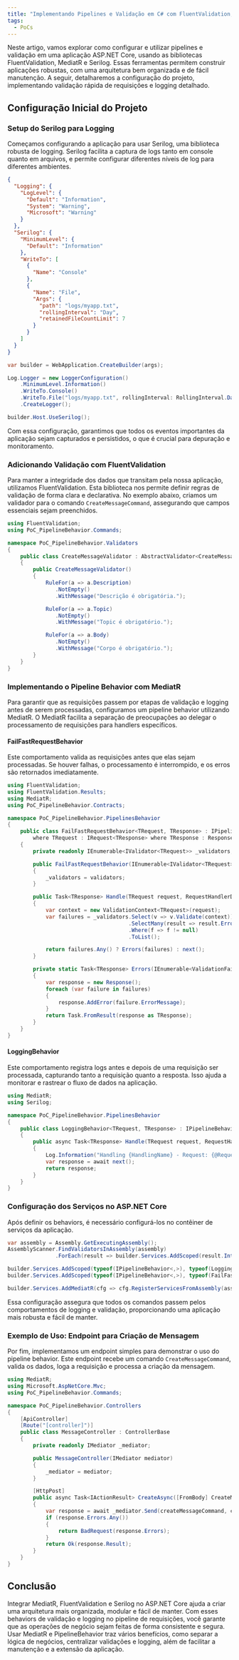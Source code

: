 ```yaml
---
title: "Implementando Pipelines e Validação em C# com FluentValidation, MediatR e Serilog"
tags:
  - PoCs
---
```


Neste artigo, vamos explorar como configurar e utilizar pipelines e validação em uma aplicação ASP.NET Core, usando as bibliotecas FluentValidation, MediatR e Serilog. Essas ferramentas permitem construir aplicações robustas, com uma arquitetura bem organizada e de fácil manutenção. A seguir, detalharemos a configuração do projeto, implementando validação rápida de requisições e logging detalhado.

## Configuração Inicial do Projeto

### Setup do Serilog para Logging

Começamos configurando a aplicação para usar Serilog, uma biblioteca robusta de logging. Serilog facilita a captura de logs tanto em console quanto em arquivos, e permite configurar diferentes níveis de log para diferentes ambientes.

```json
{
  "Logging": {
    "LogLevel": {
      "Default": "Information",
      "System": "Warning",
      "Microsoft": "Warning"
    }
  },
  "Serilog": {
    "MinimumLevel": {
      "Default": "Information"
    },
    "WriteTo": [
      {
        "Name": "Console"
      },
      {
        "Name": "File",
        "Args": {
          "path": "logs/myapp.txt",
          "rollingInterval": "Day",
          "retainedFileCountLimit": 7
        }
      }
    ]
  }
}
```
```csharp
var builder = WebApplication.CreateBuilder(args);

Log.Logger = new LoggerConfiguration()
    .MinimumLevel.Information()
    .WriteTo.Console()
    .WriteTo.File("logs/myapp.txt", rollingInterval: RollingInterval.Day)
    .CreateLogger();

builder.Host.UseSerilog();
```
Com essa configuração, garantimos que todos os eventos importantes da aplicação sejam capturados e persistidos, o que é crucial para depuração e monitoramento.

### Adicionando Validação com FluentValidation
Para manter a integridade dos dados que transitam pela nossa aplicação, utilizamos FluentValidation. Esta biblioteca nos permite definir regras de validação de forma clara e declarativa. No exemplo abaixo, criamos um validador para o comando `CreateMessageCommand`, assegurando que campos essenciais sejam preenchidos.

```csharp
using FluentValidation;
using PoC_PipelineBehavior.Commands;

namespace PoC_PipelineBehavior.Validators
{
    public class CreateMessageValidator : AbstractValidator<CreateMessageCommand>
    {
        public CreateMessageValidator()
        {
            RuleFor(a => a.Description)
               .NotEmpty()
               .WithMessage("Descrição é obrigatória.");

            RuleFor(a => a.Topic)
               .NotEmpty()
               .WithMessage("Topic é obrigatório.");

            RuleFor(a => a.Body)
               .NotEmpty()
               .WithMessage("Corpo é obrigatório.");
        }
    }
}
```

### Implementando o Pipeline Behavior com MediatR

Para garantir que as requisições passem por etapas de validação e logging antes de serem processadas, configuramos um pipeline behavior utilizando MediatR. O MediatR facilita a separação de preocupações ao delegar o processamento de requisições para handlers específicos.

#### FailFastRequestBehavior

Este comportamento valida as requisições antes que elas sejam processadas. Se houver falhas, o processamento é interrompido, e os erros são retornados imediatamente.

```csharp
using FluentValidation;
using FluentValidation.Results;
using MediatR;
using PoC_PipelineBehavior.Contracts;

namespace PoC_PipelineBehavior.PipelinesBehavior
{
    public class FailFastRequestBehavior<TRequest, TResponse> : IPipelineBehavior<TRequest, TResponse>
        where TRequest : IRequest<TResponse> where TResponse : Response
    {
        private readonly IEnumerable<IValidator<TRequest>> _validators;

        public FailFastRequestBehavior(IEnumerable<IValidator<TRequest>> validators)
        {
            _validators = validators;
        }

        public Task<TResponse> Handle(TRequest request, RequestHandlerDelegate<TResponse> next, CancellationToken cancellationToken)
        {
            var context = new ValidationContext<TRequest>(request);
            var failures = _validators.Select(v => v.Validate(context))
                                      .SelectMany(result => result.Errors)
                                      .Where(f => f != null)
                                      .ToList();

            return failures.Any() ? Errors(failures) : next();
        }

        private static Task<TResponse> Errors(IEnumerable<ValidationFailure> failures)
        {
            var response = new Response();
            foreach (var failure in failures)
            {
                response.AddError(failure.ErrorMessage);
            }
            return Task.FromResult(response as TResponse);
        }
    }
}
```

#### LoggingBehavior
Este comportamento registra logs antes e depois de uma requisição ser processada, capturando tanto a requisição quanto a resposta. Isso ajuda a monitorar e rastrear o fluxo de dados na aplicação.

```csharp
using MediatR;
using Serilog;

namespace PoC_PipelineBehavior.PipelinesBehavior
{
    public class LoggingBehavior<TRequest, TResponse> : IPipelineBehavior<TRequest, TResponse>
    {
        public async Task<TResponse> Handle(TRequest request, RequestHandlerDelegate<TResponse> next, CancellationToken cancellationToken)
        {
            Log.Information("Handling {HandlingName} - Request: {@Request}", typeof(TRequest).Name, request);
            var response = await next();
            return response;
        }
    }
}
```

### Configuração dos Serviços no ASP.NET Core

Após definir os behaviors, é necessário configurá-los no contêiner de serviços da aplicação.

```csharp
var assembly = Assembly.GetExecutingAssembly();
AssemblyScanner.FindValidatorsInAssembly(assembly)
               .ForEach(result => builder.Services.AddScoped(result.InterfaceType, result.ValidatorType));

builder.Services.AddScoped(typeof(IPipelineBehavior<,>), typeof(LoggingBehavior<,>));
builder.Services.AddScoped(typeof(IPipelineBehavior<,>), typeof(FailFastRequestBehavior<,>));

builder.Services.AddMediatR(cfg => cfg.RegisterServicesFromAssembly(assembly));
```
Essa configuração assegura que todos os comandos passem pelos comportamentos de logging e validação, proporcionando uma aplicação mais robusta e fácil de manter.


### Exemplo de Uso: Endpoint para Criação de Mensagem
Por fim, implementamos um endpoint simples para demonstrar o uso do pipeline behavior. Este endpoint recebe um comando `CreateMessageCommand`, valida os dados, loga a requisição e processa a criação da mensagem.

```csharp
using MediatR;
using Microsoft.AspNetCore.Mvc;
using PoC_PipelineBehavior.Commands;

namespace PoC_PipelineBehavior.Controllers
{
    [ApiController]
    [Route("[controller]")]
    public class MessageController : ControllerBase
    {
        private readonly IMediator _mediator;

        public MessageController(IMediator mediator)
        {
            _mediator = mediator;
        }

        [HttpPost]
        public async Task<IActionResult> CreateAsync([FromBody] CreateMessageCommand createMessageCommand, CancellationToken cancellationToken)
        {
            var response = await _mediator.Send(createMessageCommand, cancellationToken);
            if (response.Errors.Any())
            {
                return BadRequest(response.Errors);
            }
            return Ok(response.Result);
        }
    }
}
```
## Conclusão
Integrar MediatR, FluentValidation e Serilog no ASP.NET Core ajuda a criar uma arquitetura mais organizada, modular e fácil de manter. Com esses behaviors de validação e logging no pipeline de requisições, você garante que as operações de negócio sejam feitas de forma consistente e segura. Usar MediatR e PipelineBehavior traz vários benefícios, como separar a lógica de negócios, centralizar validações e logging, além de facilitar a manutenção e a extensão da aplicação. 